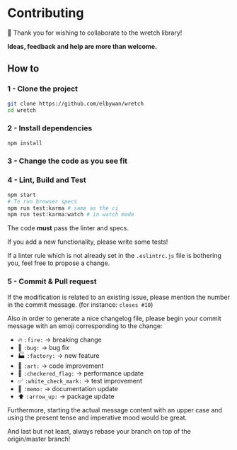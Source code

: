 # Contributing

🎉 Thank you for wishing to collaborate to the wretch library!

**Ideas, feedback and help are more than welcome.**

## How to

### 1 - Clone the project

```bash
git clone https://github.com/elbywan/wretch
cd wretch
```

### 2 - Install dependencies

```bash
npm install
```

### 3 - Change the code as you see fit

### 4 - Lint, Build and Test

```bash
npm start
# To run browser specs
npm run test:karma # same as the ci
npm run test:karma:watch # in watch mode
```

The code **must** pass the linter and specs.

If you add a new functionality, please write some tests!

If a linter rule which is not already set in the `.eslintrc.js` file is bothering you, feel free to propose a change.

### 5 - Commit & Pull request

If the modification is related to an existing issue, please mention the number in the commit message. (for instance: `closes #10`)

Also in order to generate a nice changelog file, please begin your commit message with an emoji corresponding to the change:

- :fire: `:fire:` -> breaking change
- :bug: `:bug:` -> bug fix
- :factory: `:factory:` -> new feature
- :art: `:art:` -> code improvement
- :checkered_flag: `:checkered_flag:` -> performance update
- :white_check_mark: `:white_check_mark:` -> test improvement
- :memo: `:memo:` -> documentation update
- :arrow_up: `:arrow_up:` -> package update

Furthermore, starting the actual message content with an upper case and using the present tense and imperative mood would be great.

And last but not least, always rebase your branch on top of the origin/master branch!
